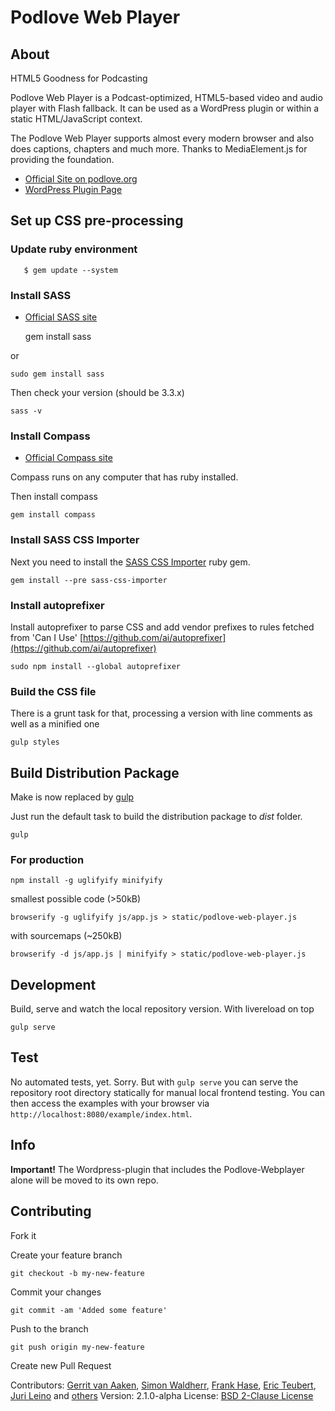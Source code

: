 # Podlove Web Player

## About

HTML5 Goodness for Podcasting

Podlove Web Player is a Podcast-optimized, HTML5-based video and audio player with Flash fallback.
It can be used as a WordPress plugin or within a static HTML/JavaScript context.

The Podlove Web Player supports almost every modern browser and also does captions, chapters and much more.
Thanks to MediaElement.js for providing the foundation.

* [Official Site on podlove.org](http://podlove.org/podlove-web-player/)
* [WordPress Plugin Page](http://wordpress.org/plugins/podlove-web-player/)

## Set up CSS pre-processing

### Update ruby environment

       $ gem update --system

### Install SASS

* [Official SASS site](http://sass-lang.com/install)


    gem install sass

or

    sudo gem install sass

Then check your version (should be 3.3.x)

    sass -v

### Install Compass

* [Official Compass site](http://compass-style.org/install/)

Compass runs on any computer that has ruby installed.

Then install compass

    gem install compass

### Install SASS CSS Importer

Next you need to install the [SASS CSS Importer](https://github.com/chriseppstein/sass-css-importer) ruby gem.

    gem install --pre sass-css-importer

### Install autoprefixer

Install autoprefixer to parse CSS and add vendor prefixes to rules fetched from 'Can I Use'
[https://github.com/ai/autoprefixer](https://github.com/ai/autoprefixer)

    sudo npm install --global autoprefixer

### Build the CSS file

There is a grunt task for that, processing a version with line comments as well as a minified one

    gulp styles

## Build Distribution Package

Make is now replaced by [gulp]()

Just run the default task to build the distribution package to *dist* folder.

    gulp

### For production

    npm install -g uglifyify minifyify

smallest possible code (>50kB)

    browserify -g uglifyify js/app.js > static/podlove-web-player.js

with sourcemaps (~250kB)

    browserify -d js/app.js | minifyify > static/podlove-web-player.js

## Development

Build, serve and watch the local repository version. With livereload on top

    gulp serve

## Test

No automated tests, yet. Sorry.
But with `gulp serve` you can serve the repository root directory statically for manual local frontend
testing.
You can then access the examples with your browser via `http://localhost:8080/example/index.html`.

## Info

**Important!**
The Wordpress-plugin that includes the Podlove-Webplayer alone will be moved to its own repo.

## Contributing

Fork it

Create your feature branch

    git checkout -b my-new-feature

Commit your changes

    git commit -am 'Added some feature'

Push to the branch

    git push origin my-new-feature

Create new Pull Request

Contributors:
[Gerrit van Aaken](https://github.com/gerritvanaaken/), [Simon Waldherr](https://github.com/simonwaldherr/),
[Frank Hase](https://github.com/Kambfhase/), [Eric Teubert](https://github.com/eteubert/),
[Juri Leino](https://github.com/line-o) and [others](https://github.com/podlove/podlove-web-player/contributors)
Version: 2.1.0-alpha
License: [BSD 2-Clause License](http://opensource.org/licenses/BSD-2-Clause)
